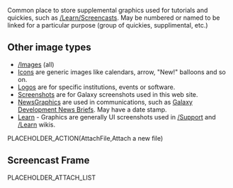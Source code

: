 Common place to store supplemental graphics used for tutorials and quickies, such as [/Learn/Screencasts](/src/Learn/Screencasts/index.md). May be numbered or named to be linked for a particular purpose (group of quickies, supplimental, etc.)

## Other image types

* [/Images](/src/Images/index.md) (all)
* [Icons](/src/Images/Icons/index.md) are generic images like calendars, arrow, "New!" balloons and so on. 
* [Logos](/src/Images/Logos/index.md) are for specific institutions, events or software.
* [Screenshots](/src/Images/Screenshots/index.md) are for Galaxy screenshots used in this web site.
* [NewsGraphics](/Images/NewsGraphics) are used in communications, such as [Galaxy Development News Briefs](/src/DevNewsBriefs/index.md). May have a date stamp.
* [Learn](/Images/Learn) - Graphics are generally UI screenshots used in [/Support](/Support) and [/Learn](/src/Learn/index.md) wikis.

PLACEHOLDER_ACTION(AttachFile,Attach a new file)

## Screencast Frame

PLACEHOLDER_ATTACH_LIST
